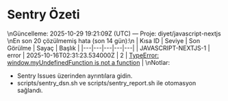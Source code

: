# Sentry Özeti
\nGüncelleme: 2025-10-29 19:21:09Z (UTC) — Proje: diyet/javascript-nextjs
\nEn son 20 çözülmemiş hata (son 14 gün):\n
| Kısa ID | Seviye | Son Görülme | Sayaç | Başlık |
|---|---|---|---|---|
| JAVASCRIPT-NEXTJS-1 | error | 2025-10-16T02:31:23.534000Z | 2 | [TypeError: window.myUndefinedFunction is not a function](https://diyet.sentry.io/issues/70315747/) |
\nNotlar:
- Sentry Issues üzerinden ayrıntılara gidin.
- scripts/sentry_dsn.sh ve scripts/sentry_report.sh ile otomasyon sağlandı.
